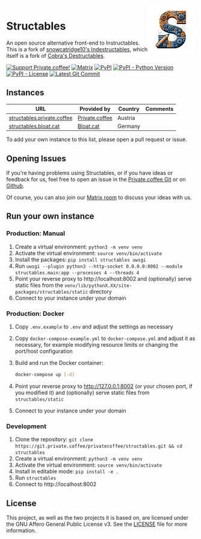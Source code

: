 <img align="right" src="src/structables/static/img/logo.png">

# Structables

An open source alternative front-end to Instructables. This is a fork of <a href="https://codeberg.org/indestructables/indestructables">snowcatridge10's Indestructables</a>, which itself is a fork of <a href="https://git.vern.cc/cobra/Destructables">Cobra's Destructables</a>.

[![Support Private.coffee!](https://shields.private.coffee/badge/private.coffee-support%20us!-pink?logo=coffeescript)](https://private.coffee)
[![Matrix](https://shields.private.coffee/badge/Matrix-join%20us!-blue?logo=matrix)](https://matrix.pcof.fi/#/#structables:private.coffee)
[![PyPI](https://shields.private.coffee/pypi/v/structables)](https://pypi.org/project/structables/)
[![PyPI - Python Version](https://shields.private.coffee/pypi/pyversions/structables)](https://pypi.org/project/structables/)
[![PyPI - License](https://shields.private.coffee/pypi/l/structables)](https://pypi.org/project/structables/)
[![Latest Git Commit](https://shields.private.coffee/gitea/last-commit/privatecoffee/structables?gitea_url=https://git.private.coffee)](https://git.private.coffee/privatecoffee/structables)

## Instances

| URL                                                               | Provided by                               | Country | Comments |
| ----------------------------------------------------------------- | ----------------------------------------- | ------- | -------- |
| [structables.private.coffee](https://structables.private.coffee/) | [Private.coffee](https://private.coffee/) | Austria |          |
| [structables.bloat.cat](https://structables.bloat.cat/)           | [Bloat.cat](https://bloat.cat)            | Germany |          |

To add your own instance to this list, please open a pull request or issue.

## Opening Issues

If you're having problems using Structables, or if you have ideas or feedback for us, feel free to open an issue in the [Private.coffee Git](https://git.private.coffee/PrivateCoffee/structables/issues) or on [Github](https://github.com/PrivateCoffee/structables/issues).

Of course, you can also join our [Matrix room](https://matrix.pcof.fi/#/#structables:private.coffee) to discuss your ideas with us.

## Run your own instance

### Production: Manual

1. Create a virtual environment: `python3 -m venv venv`
2. Activate the virtual environment: `source venv/bin/activate`
3. Install the packages: `pip install structables uwsgi`
4. Run `uwsgi --plugin python3 --http-socket 0.0.0.0:8002 --module structables.main:app --processes 4 --threads 4`
5. Point your reverse proxy to http://localhost:8002 and (optionally) serve static files from the `venv/lib/pythonX.XX/site-packages/structables/static` directory
6. Connect to your instance under your domain

### Production: Docker

1. Copy `.env.example` to `.env` and adjust the settings as necessary
2. Copy `docker-compose-example.yml` to `docker-compose.yml` and adjust it as necessary, for example modifying resource limits or changing the port/host configuration
3. Build and run the Docker container:

   ```sh
   docker-compose up [-d]
   ```

4. Point your reverse proxy to http://127.0.0.1:8002 (or your chosen port, if you modified it) and (optionally) serve static files from `structables/static`
5. Connect to your instance under your domain

### Development

1. Clone the repository: `git clone https://git.private.coffee/privatecoffee/structables.git && cd structables`
2. Create a virtual environment: `python3 -m venv venv`
3. Activate the virtual environment: `source venv/bin/activate`
4. Install in editable mode: `pip install -e .`
5. Run `structables`
6. Connect to http://localhost:8002

## License

This project, as well as the two projects it is based on, are licensed under the GNU Affero General Public License v3. See the [LICENSE](LICENSE) file for more information.
